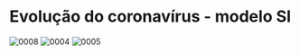 # Evolução do coronavírus - modelo SI

![0008](https://user-images.githubusercontent.com/22827202/82026767-95f7d100-9669-11ea-8b8f-5327e4fbbd7a.jpg)
![0004](https://user-images.githubusercontent.com/22827202/82024522-4bc12080-9666-11ea-8022-7e587bb6364a.jpg)
![0005](https://user-images.githubusercontent.com/22827202/82024526-4ebc1100-9666-11ea-87f0-f0a57190a08d.jpg)
